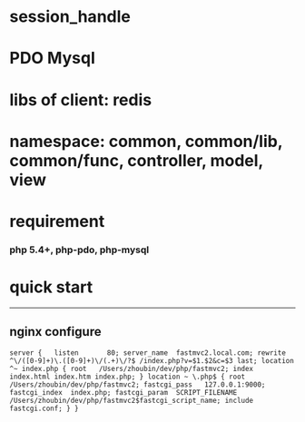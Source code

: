 
# session_handle
# PDO Mysql
# libs of client: redis
# namespace: common, common/lib, common/func, controller, model, view

# requirement
### php 5.4+, php-pdo, php-mysql

# quick start
---
## nginx configure
`
server {  
    listen       80;
    server_name  fastmvc2.local.com;
    rewrite ^\/([0-9]+)\.([0-9]+)\/(.+)\/?$ /index.php?v=$1.$2&c=$3 last;
    location ^~ index.php {
        root   /Users/zhoubin/dev/php/fastmvc2;
        index  index.html index.htm index.php;
    }
    location ~ \.php$ {
        root           /Users/zhoubin/dev/php/fastmvc2;
        fastcgi_pass   127.0.0.1:9000;
        fastcgi_index  index.php;
        fastcgi_param  SCRIPT_FILENAME  /Users/zhoubin/dev/php/fastmvc2$fastcgi_script_name;
        include        fastcgi.conf;
    }
}
`
